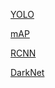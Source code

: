 <a href="YOLO.md">YOLO</a>

<a href="mAP.md">mAP</a>

<a href="RCNN.md">RCNN</a>

<a href="DarkNet.md">DarkNet</a>